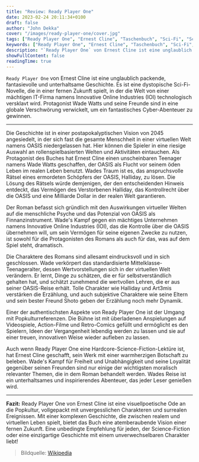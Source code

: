 ```yaml
---
title: "Review: Ready Player One"
date: 2023-02-24 20:11:34+0100
draft: false
author: "John Dekka"
cover: "/images/ready-player-one/cover.jpg"
tags: ["Ready Player One", "Ernest Cline", "Taschenbuch", "Sci-Fi", "Science-Fiction", "Roman"]
keywords: ["Ready Player One", "Ernest Cline", "Taschenbuch", "Sci-Fi", "Science-Fiction", "Roman"]
description: "`Ready Player One` von Ernest Cline ist eine unglaublich packende, fantasievolle und unterhaltsame Geschichte. Es ist eine dystopische Sci-Fi-Novelle, die in einer fernen Zukunft spielt, in der die Welt von einer mächtigen IT-Firma namens Innovative Online Industries (IOI) technologisch versklavt wird. Protagonist Wade Watts und seine Freunde sind in eine globale Verschwörung verwickelt, um ein fantastisches Cyber-Abenteuer zu gewinnen."
showFullContent: false
readingTime: true
---
```


`Ready Player One` von Ernest Cline ist eine unglaublich packende, fantasievolle und unterhaltsame Geschichte. Es ist eine dystopische Sci-Fi-Novelle, die in einer fernen Zukunft spielt, in der die Welt von einer mächtigen IT-Firma namens Innovative Online Industries (IOI) technologisch versklavt wird. Protagonist Wade Watts und seine Freunde sind in eine globale Verschwörung verwickelt, um ein fantastisches Cyber-Abenteuer zu gewinnen.

---

Die Geschichte ist in einer postapokalyptischen Vision von 2045 angesiedelt, in der sich fast die gesamte Menschheit in einer virtuellen Welt namens OASIS niedergelassen hat. Hier können die Spieler in eine riesige Auswahl an rollenspielbasierten Welten und Aktivitäten eintauchen. Als Protagonist des Buches hat Ernest Cline einen unscheinbaren Teenager namens Wade Watts geschaffen, der OASIS als Flucht vor seinem öden Leben im realen Leben benutzt. Wades Traum ist es, das anspruchsvolle Rätsel eines ermordeten Schöpfers der OASIS, Halliday, zu lösen. Die Lösung des Rätsels würde demjenigen, der den entscheidenden Hinweis entdeckt, das Vermögen des Verstorbenen Halliday, das Kontrollrecht über die OASIS und eine Milliarde Dollar in der realen Welt garantieren.

Der Roman befasst sich gründlich mit den Auswirkungen virtueller Welten auf die menschliche Psyche und das Potenzial von OASIS als Finnanzinstrument. Wade's Kampf gegen ein mächtiges Unternehmen namens Innovative Online Industries (IOI), das die Kontrolle über die OASIS übernehmen will, um sein Vermögen für seine eigenen Zwecke zu nutzen, ist sowohl für die Protagonisten des Romans als auch für das, was auf dem Spiel steht, dramatisch.

Die Charaktere des Romans sind allesamt eindrucksvoll und in sich geschlossen. Wade verkörpert das standardisierte Mittelklasse-Teenageralter, dessen Wertvorstellungen sich in der virtuellen Welt verändern. Er lernt, Dinge zu schätzen, die er für selbstverständlich gehalten hat, und schätzt zunehmend die wertvollen Lehren, die er aus seiner OASIS-Reise erhält. Tolle Charakter wie Halliday und Art3mis verstärken die Erzählung, und auch subjektive Charaktere wie seine Eltern und sein bester Freund Shoto geben der Erzählung noch mehr Dynamik.

Einer der authentischsten Aspekte von Ready Player One ist der Umgang mit Popkulturreferenzen. Die Bühne ist mit überladenen Anspielungen auf Videospiele, Action-Filme und Retro-Comics gefüllt und ermöglicht es den Spielern, Ideen der Vergangenheit lebendig werden zu lassen und sie auf einer treuen, innovativen Weise wieder aufleben zu lassen.

Auch wenn Ready Player One eine Hardcore-Science-Fiction-Lektüre ist, hat Ernest Cline geschafft, sein Werk mit einer warmherzigen Botschaft zu beleben. Wade's Kampf für Freiheit und Unabhängigkeit und seine Loyalität gegenüber seinen Freunden sind nur einige der wichtigsten moralisch relevanter Themen, die in dem Roman behandelt werden. Wades Reise ist ein unterhaltsames und inspirierendes Abenteuer, das jeder Leser genießen wird.

---

**Fazit:** Ready Player One von Ernest Cline ist eine visuellpoetische Ode an die Popkultur, vollgepackt mit unvergesslichen Charakteren und surrealen Ereignissen. Mit einer komplexen Geschichte, die zwischen realem und virtuellen Leben spielt, bietet das Buch eine atemberaubende Vision einer fernen Zukunft. Eine unbedingte Empfehlung für jeden, der Science-Fiction oder eine einzigartige Geschichte mit einem unverwechselbaren Charakter liebt!

> Bildquelle: [Wikipedia](https://en.wikipedia.org/wiki/Ready_Player_One)